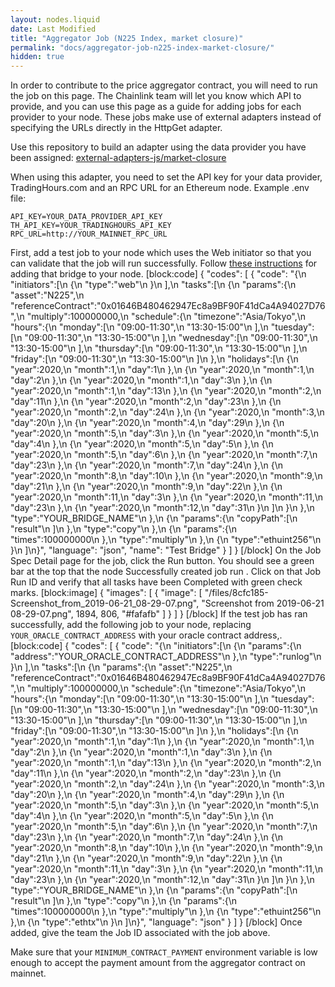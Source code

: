 ```yaml
---
layout: nodes.liquid
date: Last Modified
title: "Aggregator Job (N225 Index, market closure)"
permalink: "docs/aggregator-job-n225-index-market-closure/"
hidden: true
---
```

In order to contribute to the price aggregator contract, you will need to run the job on this page. The Chainlink team will let you know which API to provide, and you can use this page as a guide for adding jobs for each provider to your node. These jobs make use of external adapters instead of specifying the URLs directly in the HttpGet adapter.

Use this repository to build an adapter using the data provider you have been assigned: 
[external-adapters-js/market-closure](https://github.com/smartcontractkit/external-adapters-js/tree/master/market-closure)

When using this adapter, you need to set the API key for your data provider, TradingHours.com and an RPC URL for an Ethereum node. Example .env file:

```
API_KEY=YOUR_DATA_PROVIDER_API_KEY
TH_API_KEY=YOUR_TRADINGHOURS_API_KEY
RPC_URL=http://YOUR_MAINNET_RPC_URL
```

First, add a test job to your node which uses the Web initiator so that you can validate that the job will run successfully. Follow [these instructions](../node-operators/) for adding that bridge to your node.
[block:code]
{
  "codes": [
    {
      "code": "{\n    \"initiators\":[\n        {\n            \"type\":\"web\"\n        }\n    ],\n    \"tasks\":[\n        {\n            \"params\":{\n                \"asset\":\"N225\",\n                \"referenceContract\":\"0x01646B480462947Ec8a9BF90F41dCa4A94027D76\",\n                \"multiply\":100000000,\n                \"schedule\":{\n                    \"timezone\":\"Asia/Tokyo\",\n                    \"hours\":{\n                        \"monday\":[\n                            \"09:00-11:30\",\n                            \"13:30-15:00\"\n                        ],\n                        \"tuesday\":[\n                            \"09:00-11:30\",\n                            \"13:30-15:00\"\n                        ],\n                        \"wednesday\":[\n                            \"09:00-11:30\",\n                            \"13:30-15:00\"\n                        ],\n                        \"thursday\":[\n                            \"09:00-11:30\",\n                            \"13:30-15:00\"\n                        ],\n                        \"friday\":[\n                            \"09:00-11:30\",\n                            \"13:30-15:00\"\n                        ]\n                    },\n                    \"holidays\":[\n                        {\n                            \"year\":2020,\n                            \"month\":1,\n                            \"day\":1\n                        },\n                        {\n                            \"year\":2020,\n                            \"month\":1,\n                            \"day\":2\n                        },\n                        {\n                            \"year\":2020,\n                            \"month\":1,\n                            \"day\":3\n                        },\n                        {\n                            \"year\":2020,\n                            \"month\":1,\n                            \"day\":13\n                        },\n                        {\n                            \"year\":2020,\n                            \"month\":2,\n                            \"day\":11\n                        },\n                        {\n                            \"year\":2020,\n                            \"month\":2,\n                            \"day\":23\n                        },\n                        {\n                            \"year\":2020,\n                            \"month\":2,\n                            \"day\":24\n                        },\n                        {\n                            \"year\":2020,\n                            \"month\":3,\n                            \"day\":20\n                        },\n                        {\n                            \"year\":2020,\n                            \"month\":4,\n                            \"day\":29\n                        },\n                        {\n                            \"year\":2020,\n                            \"month\":5,\n                            \"day\":3\n                        },\n                        {\n                            \"year\":2020,\n                            \"month\":5,\n                            \"day\":4\n                        },\n                        {\n                            \"year\":2020,\n                            \"month\":5,\n                            \"day\":5\n                        },\n                        {\n                            \"year\":2020,\n                            \"month\":5,\n                            \"day\":6\n                        },\n                        {\n                            \"year\":2020,\n                            \"month\":7,\n                            \"day\":23\n                        },\n                        {\n                            \"year\":2020,\n                            \"month\":7,\n                            \"day\":24\n                        },\n                        {\n                            \"year\":2020,\n                            \"month\":8,\n                            \"day\":10\n                        },\n                        {\n                            \"year\":2020,\n                            \"month\":9,\n                            \"day\":21\n                        },\n                        {\n                            \"year\":2020,\n                            \"month\":9,\n                            \"day\":22\n                        },\n                        {\n                            \"year\":2020,\n                            \"month\":11,\n                            \"day\":3\n                        },\n                        {\n                            \"year\":2020,\n                            \"month\":11,\n                            \"day\":23\n                        },\n                        {\n                            \"year\":2020,\n                            \"month\":12,\n                            \"day\":31\n                        }\n                    ]\n                }\n            },\n            \"type\":\"YOUR_BRIDGE_NAME\"\n        },\n        {\n            \"params\":{\n                \"copyPath\":[\n                    \"result\"\n                ]\n            },\n            \"type\":\"copy\"\n        },\n        {\n            \"params\":{\n                \"times\":100000000\n            },\n            \"type\":\"multiply\"\n        },\n        {\n            \"type\":\"ethuint256\"\n        }\n    ]\n}",
      "language": "json",
      "name": "Test Bridge"
    }
  ]
}
[/block]
On the Job Spec Detail page for the job, click the Run button. You should see a green bar at the top that the node Successfully created job run <JobRunID>. Click on that Job Run ID and verify that all tasks have been Completed with green check marks.
[block:image]
{
  "images": [
    {
      "image": [
        "/files/8cfc185-Screenshot_from_2019-06-21_08-29-07.png",
        "Screenshot from 2019-06-21 08-29-07.png",
        1894,
        806,
        "#fafafb"
      ]
    }
  ]
}
[/block]
If the test job has ran successfully, add the following job to your node, replacing `YOUR_ORACLE_CONTRACT_ADDRESS` with your oracle contract address,.
[block:code]
{
  "codes": [
    {
      "code": "{\n    \"initiators\":[\n        {\n            \"params\":{\n                \"address\":\"YOUR_ORACLE_CONTRACT_ADDRESS\"\n            },\n            \"type\":\"runlog\"\n        }\n    ],\n    \"tasks\":[\n        {\n            \"params\":{\n                \"asset\":\"N225\",\n                \"referenceContract\":\"0x01646B480462947Ec8a9BF90F41dCa4A94027D76\",\n                \"multiply\":100000000,\n                \"schedule\":{\n                    \"timezone\":\"Asia/Tokyo\",\n                    \"hours\":{\n                        \"monday\":[\n                            \"09:00-11:30\",\n                            \"13:30-15:00\"\n                        ],\n                        \"tuesday\":[\n                            \"09:00-11:30\",\n                            \"13:30-15:00\"\n                        ],\n                        \"wednesday\":[\n                            \"09:00-11:30\",\n                            \"13:30-15:00\"\n                        ],\n                        \"thursday\":[\n                            \"09:00-11:30\",\n                            \"13:30-15:00\"\n                        ],\n                        \"friday\":[\n                            \"09:00-11:30\",\n                            \"13:30-15:00\"\n                        ]\n                    },\n                    \"holidays\":[\n                        {\n                            \"year\":2020,\n                            \"month\":1,\n                            \"day\":1\n                        },\n                        {\n                            \"year\":2020,\n                            \"month\":1,\n                            \"day\":2\n                        },\n                        {\n                            \"year\":2020,\n                            \"month\":1,\n                            \"day\":3\n                        },\n                        {\n                            \"year\":2020,\n                            \"month\":1,\n                            \"day\":13\n                        },\n                        {\n                            \"year\":2020,\n                            \"month\":2,\n                            \"day\":11\n                        },\n                        {\n                            \"year\":2020,\n                            \"month\":2,\n                            \"day\":23\n                        },\n                        {\n                            \"year\":2020,\n                            \"month\":2,\n                            \"day\":24\n                        },\n                        {\n                            \"year\":2020,\n                            \"month\":3,\n                            \"day\":20\n                        },\n                        {\n                            \"year\":2020,\n                            \"month\":4,\n                            \"day\":29\n                        },\n                        {\n                            \"year\":2020,\n                            \"month\":5,\n                            \"day\":3\n                        },\n                        {\n                            \"year\":2020,\n                            \"month\":5,\n                            \"day\":4\n                        },\n                        {\n                            \"year\":2020,\n                            \"month\":5,\n                            \"day\":5\n                        },\n                        {\n                            \"year\":2020,\n                            \"month\":5,\n                            \"day\":6\n                        },\n                        {\n                            \"year\":2020,\n                            \"month\":7,\n                            \"day\":23\n                        },\n                        {\n                            \"year\":2020,\n                            \"month\":7,\n                            \"day\":24\n                        },\n                        {\n                            \"year\":2020,\n                            \"month\":8,\n                            \"day\":10\n                        },\n                        {\n                            \"year\":2020,\n                            \"month\":9,\n                            \"day\":21\n                        },\n                        {\n                            \"year\":2020,\n                            \"month\":9,\n                            \"day\":22\n                        },\n                        {\n                            \"year\":2020,\n                            \"month\":11,\n                            \"day\":3\n                        },\n                        {\n                            \"year\":2020,\n                            \"month\":11,\n                            \"day\":23\n                        },\n                        {\n                            \"year\":2020,\n                            \"month\":12,\n                            \"day\":31\n                        }\n                    ]\n                }\n            },\n            \"type\":\"YOUR_BRIDGE_NAME\"\n        },\n        {\n            \"params\":{\n                \"copyPath\":[\n                    \"result\"\n                ]\n            },\n            \"type\":\"copy\"\n        },\n        {\n            \"params\":{\n                \"times\":100000000\n            },\n            \"type\":\"multiply\"\n        },\n        {\n            \"type\":\"ethuint256\"\n        },\n        {\n            \"type\":\"ethtx\"\n        }\n    ]\n}",
      "language": "json"
    }
  ]
}
[/block]
Once added, give the team the Job ID associated with the job above.

Make sure that your `MINIMUM_CONTRACT_PAYMENT` environment variable is low enough to accept the payment amount from the aggregator contract on mainnet.